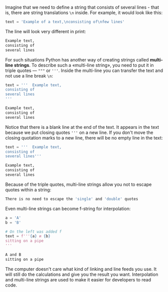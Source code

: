 
Imagine that we need to define a string that consists of several lines - that is, there are string translations `\n` inside. For example, it would look like this:

```python
text = 'Example of a text,\nconsisting of\nfew lines'
```

The line will look very different in print:

```bash
Example text,
consisting of
several lines
```

For such situations Python has another way of creating strings called **multi-line strings**. To describe such a «multi-line string», you need to put it in triple quotes — `"""` or `'''`. Inside the multi-line you can transfer the text and not use a line break `\n`:

```python
text = '''  Example text,
consisting of
several lines
'''
```

```bash
Example text,
consisting of
several lines

```

Notice that there is a blank line at the end of the text. It appears in the text because we put closing quotes `'''` on a new line. If you don't move the closing quotation marks to a new line, there will be no empty line in the text:

```python
text = '''  Example text,
consisting of
several lines'''
```

```bash
Example text,
consisting of
several lines
```

Because of the triple quotes, multi-line strings allow you not to escape quotes within a string:

```bash
There is no need to escape the 'single' and 'double' quotes
```

Even multi-line strings can become f-string for interpolation:

```python
a = 'A'
b = 'B'

# On the left was added f
text = f'''{a} и {b}
sitting on a pipe
'''
```

```bash
А and B
sitting on a pipe

```

The computer doesn't care what kind of linking and line feeds you use. It will still do the calculations and give you the result you want. Interpolation and multi-line strings are used to make it easier for developers to read code.
